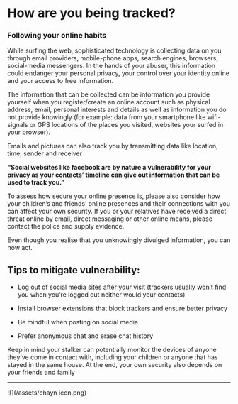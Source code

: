 # How are you being tracked?

### Following your online habits



While surfing the web, sophisticated technology is collecting data on you through email providers, mobile-phone apps, search engines, browsers, social-media messengers. In the hands of your abuser, this information could endanger your personal privacy, your control over your identity online and your access to free information.



The information that can be collected can be information you provide yourself when you register/create an online account such as physical address, email, personal interests and details as well as information you do not provide knowingly (for example: data from your smartphone like wifi-signals or GPS locations of the places you visited, websites your surfed in your browser).



Emails and pictures can also track you by transmitting data like location, time, sender and receiver



**“Social websites like facebook are by nature a vulnerability for your privacy as your contacts’ timeline can give out information that can be used to track you.”**



To assess how secure your online presence is, please also consider how your children’s and friends’ online presences and their connections with you can affect your own security. If you or your relatives have received a direct threat online by email, direct messaging or other online means, please contact the police and supply evidence.



Even though you realise that you unknowingly divulged information, you can now act.







## Tips to mitigate vulnerability:



- Log out of social media sites after your visit (trackers usually won’t find you when you’re logged out neither would your contacts)

- Install browser extensions that block trackers and ensure better privacy

- Be mindful when posting on social media

- Prefer anonymous chat and erase chat history





Keep in mind your stalker can potentially monitor the devices of anyone they’ve come in contact with, including your children or anyone that has stayed in the same house. At the end, your own security also depends on your friends and family




---
![](/assets/chayn icon.png)


